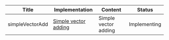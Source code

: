 Title | Implementation | Content | Status 
--- | --- | --- | --- |
simpleVectorAdd | [Simple vector adding](simpleVectorAdd) | Simple vector adding | Implementing | 
